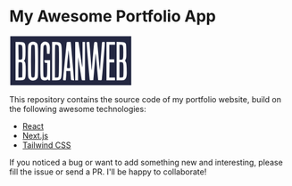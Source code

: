 # My Awesome Portfolio App

![BOGDANWEB](/logo.svg?raw=true&sanitize=true "BOGDANWEB")

This repository contains the source code of my portfolio website, build on the following awesome technologies:

* [React](https://nextjs.org/)
* [Next.js](https://nextjs.org/)
* [Tailwind CSS](https://ru.reactjs.org/)

If you noticed a bug or want to add something new and interesting, please fill the issue or send a PR. I'll be happy to collaborate!